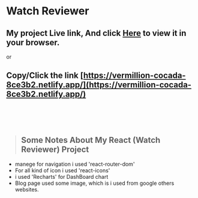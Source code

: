 # Watch Reviewer

## My project Live link, And click [Here](https://vermillion-cocada-8ce3b2.netlify.app/) to view it in your browser.

or

## Copy/Click the link [https://vermillion-cocada-8ce3b2.netlify.app/](https://vermillion-cocada-8ce3b2.netlify.app/)

<br /><br /><br />

> ## Some Notes About My React (Watch Reviewer) Project

- manege for navigation i used 'react-router-dom'
- For all kind of icon i used 'react-icons'
- i used 'Recharts' for DashBoard chart
- Blog page used some image, which is i used from google others websites.

